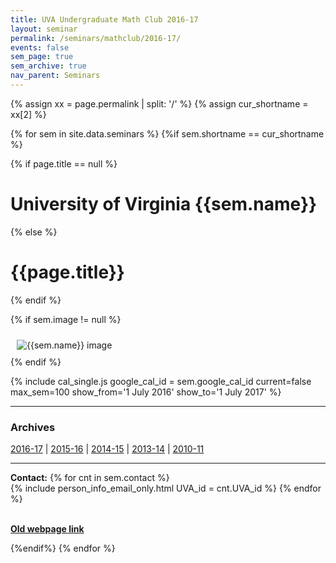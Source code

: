 ```yaml
---
title: UVA Undergraduate Math Club 2016-17
layout: seminar
permalink: /seminars/mathclub/2016-17/
events: false
sem_page: true
sem_archive: true
nav_parent: Seminars
---
```


{% assign xx = page.permalink | split: '/' %}
{% assign cur_shortname = xx[2] %}

{% for sem in site.data.seminars %}
{%if sem.shortname == cur_shortname %}

{% if page.title == null %}
  <h1 class="mt-2 mb-4">University of Virginia {{sem.name}}</h1>
{% else %}
  <h1 class="mt-2 mb-4">{{page.title}}</h1>
{% endif %}

{% if sem.image != null %}
  <div class="row">
    <div class="col-md-3">
      <img src="{{ sem.image | replace: '__SITE_URL__', site.url }}" style="max-width:100%;max-height:400px;height:auto;width:auto;padding:10px" alt="{{sem.name}} image" title="{{sem.name}} image"/>
    </div>
  </div>
{% endif %}

{% include cal_single.js google_cal_id = sem.google_cal_id current=false max_sem=100
show_from='1 July 2016'
show_to='1 July 2017' %}

<hr>
<h3 class="mb-3">Archives</h3>

<p><a href="/seminars/mathclub/2016-17/">2016-17</a> |
<a href="/seminars/mathclub/2015-16/">2015-16</a> |
<a href="/seminars/mathclub/2014-15/">2014-15</a> |
<a href="/seminars/mathclub/2013-14/">2013-14</a> |
<a href="/seminars/mathclub/2010-11/">2010-11</a></p>

---

**Contact:** {% for cnt in sem.contact %}<br />{% include person_info_email_only.html UVA_id = cnt.UVA_id %} {% endfor %}

<br>**[Old webpage link]({{sem.webpage}})**

{%endif%}
{% endfor %}
